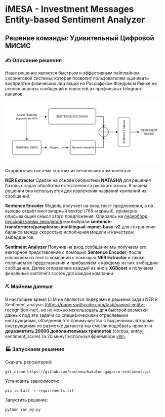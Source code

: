 # iMESA - Investment Messages Entity-based Sentiment Analyzer

## Решение команды: **Удивительный Цифровой МИСИС**


### ✍️ Описание решения

Наше решение является быстрым и эффективным пайплайном скоринговой системы, которая позволит пользователям оценивать восприятие физических лиц акций на Россифском Фондовом Рынке на основе анализа сообщений и новостей из профильных telegram-каналов.

![Screenshot](./figs/pipeline_arch.png)

Скоринговая система состоит из нескольких компонентов:

**NER Extractor**
Сделан на основе библиотеки **NATASHA** для решения базовых задач обработки естественного русского языка. В нашем решении она используется для извлечения названий компаний из сообщений.

**Sentence Encoder**
Модель получает на вход текст предложения, а на выходе отдаёт многомерный вектор (768-мерный), примерно описывающий смысл этого предложения. Опираясь на [лидерборд русскоязычных энкодеров](https://github.com/avidale/encodechka/tree/master) мы выбрали **sentence-transformers/paraphrase-multilingual-mpnet-base-v2** для сохранения баланса между скоростью исполнения модели и качеством эмбеддингов.

**Sentiment Analyzer**
Получив на вход сообщение мы получаем его векторное представление с помощью **Sentence Encoder**, после извлекаем из текста компании с помощью **NER Extractor** и также получаем их представления и прибавляем к каждому из них эмбеддинг сообщения. Далее отправляем каждый из них в **XGBoost** и получаем финальные sentiment scores для каждой компании.

### ⛏️ Майним данные
В настоящее время LLM не являются лидерами в решении задач NER и Sentiment analysis (https://paperswithcode.com/task/named-entity-recognition-ner), но их можно использовать для быстрой разметки данных под эти задачи со специфическими отраслевыми инструкциями, объединив это преимущество с выданными авторами инструкциями по разметке датасета мы смогли подобрать промпт и **доразметить 20000 дополнительных триплетов** (corpus, entity, sentiment_score) за 20 минут используя фреймворк [vllm](https://github.com/vllm-project/vllm).

### 🏭 Запускаем решение

Скачать репозиторий:
```
git clone https://github.com/sostema/hakaton-gagarin-sentiment.git
```

Установить зависимости:
```
pip isntall -r requirements.txt
```

Запустить решение:
```
python run_my.py
```